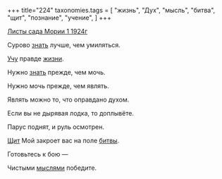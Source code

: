 +++
title="224"
taxonomies.tags = [
 "жизнь",
 "Дух",
 "мысль",
 "битва",
 "щит",
 "познание",
 "учение",
]
+++

[Листы сада Мории 1 1924г](/agni/1924)

Сурово [знать](/tags/познание) лучше, чем умиляться.   

[Учу](/tags/учение) правде [жизни](/tags/жизнь).   

Нужно [знать](/tags/познание) прежде, чем мочь.   

Нужно мочь прежде, чем являть.   

Являть можно то, что оправдано духом.   

Если вы не дырявая лодка, то доплывёте.   

Парус поднят, и руль осмотрен.   

[Щит](/tags/щит) Мой закроет вас на поле [битвы](/tags/битва).   

Готовьтесь к бою —    

Чистыми [мыслями](/tags/мысль) победите.   

